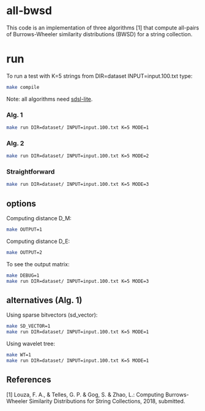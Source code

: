 # all-bwsd 

This code is an implementation of three algorithms [1] that compute all-pairs of Burrows-Wheeler similarity distributions (BWSD) for a string collection.

# run

To run a test with K=5 strings from DIR=dataset INPUT=input.100.txt type:

```sh
make compile
```

Note: all algorithms need [sdsl-lite](https://github.com/simongog/sdsl-lite).

### Alg. 1

```sh
make run DIR=dataset/ INPUT=input.100.txt K=5 MODE=1
```

### Alg. 2

```sh
make run DIR=dataset/ INPUT=input.100.txt K=5 MODE=2
```

### Straightforward

```sh
make run DIR=dataset/ INPUT=input.100.txt K=5 MODE=3
```

## options

Computing distance D\_M:

```sh
make OUTPUT=1
```

Computing distance D\_E:

```sh
make OUTPUT=2
```

To see the output matrix:

```sh
make DEBUG=1
make run DIR=dataset/ INPUT=input.100.txt K=5 MODE=3
```


## alternatives (Alg. 1)

Using sparse bitvectors (sd\_vector):

```sh
make SD_VECTOR=1
make run DIR=dataset/ INPUT=input.100.txt K=5 MODE=1
```

Using wavelet tree:

```sh
make WT=1
make run DIR=dataset/ INPUT=input.100.txt K=5 MODE=1
```

## References

\[1\] 
Louza, F. A., & Telles, G. P. & Gog, S. & Zhao, L.: Computing Burrows-Wheeler Similarity Distributions for String Collections, 2018, submitted. 
